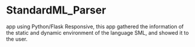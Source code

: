 # StandardML_Parser
app using Python/Flask Responsive, this app gathered the information of the static and dynamic environment of the language SML, and showed it to the user.
